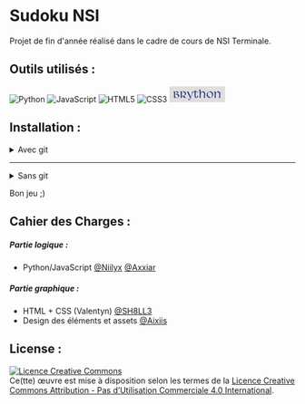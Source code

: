 # Sudoku NSI
Projet de fin d'année réalisé dans le cadre de cours de NSI Terminale.

## Outils utilisés :
![Python](https://img.shields.io/badge/python-3670A0?style=for-the-badge&logo=python&logoColor=ffdd54) ![JavaScript](https://img.shields.io/badge/javascript-%23323330.svg?style=for-the-badge&logo=javascript&logoColor=%23F7DF1E) ![HTML5](https://img.shields.io/badge/html5-%23E34F26.svg?style=for-the-badge&logo=html5&logoColor=white) ![CSS3](https://img.shields.io/badge/css3-%231572B6.svg?style=for-the-badge&logo=css3&logoColor=white) [![Image](media/img/brython.jpg)](https://brython.info/index.html)

## Installation :
<details>
<summary>Avec git</summary>
   
  - Cloner le repo
    * `git clone https://github.com/Niilyx/sudoku-nsi.git` via HTTPS
    * `git clone git@github.com:Niilyx/sudoku-nsi.git` via SSH
  - Ouvrez le fichier [index.html](/index.html) avec votre navigateur
 </details>
 <hr>
<details>
<summary>Sans git</summary>
   
   - Téléchargez le ZIP
   ![image](https://user-images.githubusercontent.com/70155662/161449192-3e8b18bd-d520-430c-aacb-e04c4cd9d77f.png)
   ![image](https://user-images.githubusercontent.com/70155662/161449316-794de1f3-183b-4441-bf16-1b7c3f29e903.png)
   - Déziper les fichiers
   - Ouvrez le fichier [index.html](/index.html) avec votre navigateur
</details>

 
 Bon jeu ;)

## Cahier des Charges :
##### Partie logique :
- Python/JavaScript [@Niilyx](https://github.com/Niilyx) [@Axxiar](https://github.com/Axxiar)

##### Partie graphique :
- HTML + CSS (Valentyn) [@SH8LL3](https://github.com/SH8LL3)
- Design des éléments et assets [@Aixiis](https://github.com/Aixiis)

## License : 
<a rel="license" href="http://creativecommons.org/licenses/by-nc/4.0/"><img alt="Licence Creative Commons" style="border-width:0" src="https://i.creativecommons.org/l/by-nc/4.0/88x31.png" /></a><br />Ce(tte) œuvre est mise à disposition selon les termes de la <a rel="license" href="http://creativecommons.org/licenses/by-nc/4.0/">Licence Creative Commons Attribution - Pas d’Utilisation Commerciale 4.0 International</a>.
